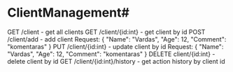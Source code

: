 # ClientManagement#

GET /client - get all clients
GET /client/{id:int} - get client by id
POST /client/add - add client
Request:
{
    "Name": "Vardas",
    "Age": 12,
    "Comment": "komentaras"
}
 
PUT /client/{id:int} - update client by id
Request:
{
    "Name": "Vardas",
    "Age": 12,
    "Comment": "komentaras"
}
 
DELETE client/{id:int} - delete client by id
GET /client/{id:int}/history - get action history by client id

